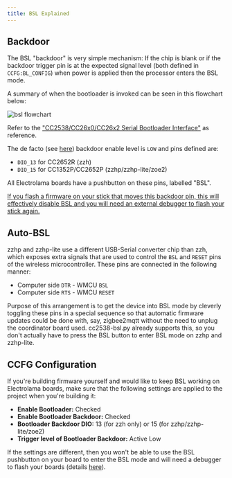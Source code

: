 ```yaml
---
title: BSL Explained
---
```


## Backdoor

The BSL "backdoor" is very simple mechanism: If the chip is blank or if the backdoor trigger pin is at the expected signal level (both defined in `CCFG:BL_CONFIG`) when power is applied then the processor enters the BSL mode.

A summary of when the bootloader is invoked can be seen in this flowchart below:

![bsl flowchart](/_assets/bsl_flowchart.png)

Refer to the ["CC2538/CC26x0/CC26x2 Serial Bootloader Interface"](http://www.ti.com/lit/an/swra466c/swra466c.pdf) as reference.

The de facto (see [here](https://github.com/Koenkk/Z-Stack-firmware/issues/210)) backdoor enable level is `LOW` and pins defined are:

  - `DIO_13` for  CC2652R (zzh)
  - `DIO_15` for CC1352P/CC2652P (zzhp/zzhp-lite/zoe2)

All Electrolama boards have a pushbutton on these pins, labelled "BSL".

<ins>If you flash a firmware on your stick that moves this backdoor pin, this will effectively disable BSL and you will need an <a href="/advanced/flash-jtag">external debugger</a> to flash your stick again.</ins>


## Auto-BSL

zzhp and zzhp-lite use a different USB-Serial converter chip than zzh, which exposes extra signals that are used to control the `BSL` and `RESET` pins of the wireless microcontroller. These pins are connected in the following manner:

  - Computer side `DTR` - WMCU `BSL`
  - Computer side `RTS` - WMCU `RESET`

Purpose of this arrangement is to get the device into BSL mode by cleverly toggling these pins in a special sequence so that automatic firmware updates could be done with, say, zigbee2mqtt without the need to unplug the coordinator board used. cc2538-bsl.py already supports this, so you don't actually have to press the BSL button to enter BSL mode on zzhp and zzhp-lite.


## CCFG Configuration

If you're building firmware yourself and would like to keep BSL working on Electrolama boards, make sure that the following settings are applied to the project when you're building it:

  - **Enable Bootloader:** Checked
  - **Enable Bootloader Backdoor:** Checked
  - **Bootloader Backdoor DIO:** 13 (for zzh only) or 15 (for zzhp/zzhp-lite/zoe2)
  - **Trigger level of Bootloader Backdoor:** Active Low

If the settings are different, then you won't be able to use the BSL pushbutton on your board to enter the BSL mode and will need a debugger to flash your boards (details [here](/advanced/flash-jtag/)).